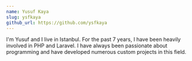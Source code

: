```yaml
---
name: Yusuf Kaya
slug: ysfkaya
github_url: https://github.com/ysfkaya
---
```


I'm Yusuf and I live in Istanbul. For the past 7 years, I have been heavily involved in PHP and Laravel. I have always been passionate about programming and have developed numerous custom projects in this field.
